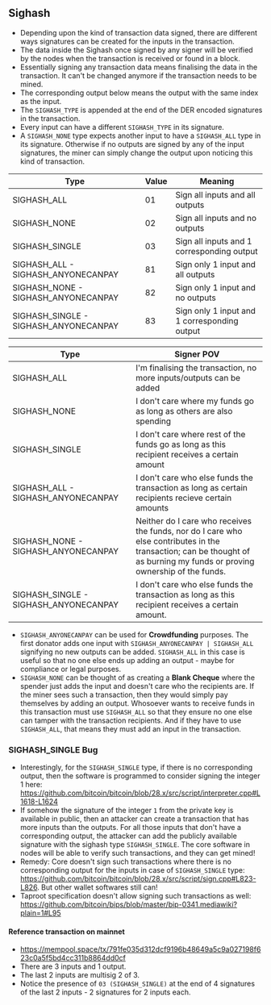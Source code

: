## Sighash

* Depending upon the kind of transaction data signed, there are different ways
 signatures can be created for the inputs in the transaction.
* The data inside the Sighash once signed by any signer will be verified by the 
 nodes when the transaction is received or found in a block.
* Essentially signing any transaction data means finalising the data in the
 transaction. It can't be changed anymore if the transaction needs to be mined.
* The corresponding output below means the output with the same index as the
 input.
* The `SIGHASH_TYPE` is appended at the end of the DER encoded signatures in the
 transaction.
* Every input can have a different `SIGHASH_TYPE` in its signature.
* A `SIGHASH_NONE` type expects another input to have a `SIGHASH_ALL` type in its
 signature. Otherwise if no outputs are signed by any of the input signatures, the
 miner can simply change the output upon noticing this kind of transaction.

 Type | Value | Meaning 
 ---- | ----- | ------- 
 SIGHASH_ALL | 01 | Sign all inputs and all outputs
 SIGHASH_NONE | 02 | Sign all inputs and no outputs
 SIGHASH_SINGLE | 03 | Sign all inputs and 1 corresponding output
 SIGHASH_ALL - SIGHASH_ANYONECANPAY | 81 | Sign only 1 input and all outputs
 SIGHASH_NONE - SIGHASH_ANYONECANPAY | 82 | Sign only 1 input and no outputs
 SIGHASH_SINGLE - SIGHASH_ANYONECANPAY | 83 | Sign only 1 input and 1 corresponding output

 Type | Signer POV
 ---- | ----------
 SIGHASH_ALL | I'm finalising the transaction, no more inputs/outputs can be added 
 SIGHASH_NONE | I don't care where my funds go as long as others are also spending
 SIGHASH_SINGLE | I don't care where rest of the funds go as long as this recipient receives a certain amount
 SIGHASH_ALL - SIGHASH_ANYONECANPAY | I don't care who else funds the transaction as long as certain recipients recieve certain amounts
 SIGHASH_NONE - SIGHASH_ANYONECANPAY | Neither do I care who receives the funds, nor do I care who else contributes in the transaction; can be thought of as burning my funds or proving ownership of the funds.
 SIGHASH_SINGLE - SIGHASH_ANYONECANPAY | I don't care who else funds the transaction as long as this recipient receives a certain amount.

* `SIGHASH_ANYONECANPAY` can be used for **Crowdfunding** purposes. The first donator
 adds one input with `SIGHASH_ANYONECANPAY | SIGHASH_ALL` signifying no new outputs
 can be added. `SIGHASH_ALL` in this case is useful so that no one else ends up
 adding an output - maybe for compliance or legal purposes.
* `SIGHASH_NONE` can be thought of as creating a **Blank Cheque** where the spender
 just adds the input and doesn't care who the recipients are. If the miner sees
 such a transaction, then they would simply pay themselves by adding an output.
 Whosoever wants to receive funds in this transaction must use `SIGHASH_ALL` so
 that they ensure no one else can tamper with the transaction recipients. And if
 they have to use `SIGHASH_ALL`, that means they must add an input in the transaction.

### SIGHASH_SINGLE Bug
* Interestingly, for the `SIGHASH_SINGLE` type, if there is no corresponding output,
 then the software is programmed to consider signing the integer 1 here:
 https://github.com/bitcoin/bitcoin/blob/28.x/src/script/interpreter.cpp#L1618-L1624
* If somehow the signature of the integer `1` from the private key is available
 in public, then an attacker can create a transaction that has more inputs than
 the outputs. For all those inputs that don't have a corresponding output, the
 attacker can add the publicly available signature with the sighash type
 `SIGHASH_SINGLE`. The core software in nodes will be able to verify such
 transactions, and they can get mined!
* Remedy: Core doesn't sign such transactions where there is no corresponding
 output for the inputs in case of `SIGHASH_SINGLE` type:
 https://github.com/bitcoin/bitcoin/blob/28.x/src/script/sign.cpp#L823-L826. But
 other wallet softwares still can!
* Taproot specification doesn't allow signing such transactions as well:
 https://github.com/bitcoin/bips/blob/master/bip-0341.mediawiki?plain=1#L95

#### Reference transaction on mainnet
 * https://mempool.space/tx/791fe035d312dcf9196b48649a5c9a027198f623c0a5f5bd4cc311b8864dd0cf
 * There are 3 inputs and 1 output.
 * The last 2 inputs are multisig 2 of 3.
 * Notice the presence of `03 (SIGHASH_SINGLE)` at the end of 4 signatures of 
 the last 2 inputs - 2 signatures for 2 inputs each.
